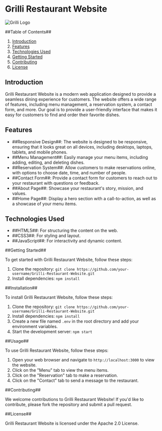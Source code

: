 # Grilli Restaurant Website

![Grilli Logo](./assets/favicon.svg) 

##Table of Contents##

1. [Introduction](#introduction)
2. [Features](#features)
3. [Technologies Used](#technologies-used)
4. [Getting Started](#getting-started)
5. [Contributing](#contributing)
6. [License](#license)

## Introduction

Grilli Restaurant Website is a modern web application designed to provide a seamless dining experience for customers. The website offers a wide range of features, including menu management, a reservation system, a contact form, and more. Our goal is to provide a user-friendly interface that makes it easy for customers to find and order their favorite dishes.

## Features

- ##Responsive Design##: The website is designed to be responsive, ensuring that it looks great on all devices, including desktops, laptops, tablets, and mobile phones.
- ##Menu Management##: Easily manage your menu items, including adding, editing, and deleting dishes.
- ##Reservation System##: Allow customers to make reservations online, with options to choose date, time, and number of people.
- ##Contact Form##: Provide a contact form for customers to reach out to your restaurant with questions or feedback.
- ##About Page##: Showcase your restaurant's story, mission, and values.
- ##Home Page##: Display a hero section with a call-to-action, as well as a showcase of your menu items.

## Technologies Used

- ##HTML5##: For structuring the content on the web.
- ##CSS3##: For styling and layout.
- ##JavaScript##: For interactivity and dynamic content.

##Getting Started##

To get started with Grilli Restaurant Website, follow these steps:

1. Clone the repository: `git clone https://github.com/your-username/Grilli-Restaurant-Website.git`
2. Install dependencies: `npm install`

##Installation##

To install Grilli Restaurant Website, follow these steps:

1. Clone the repository: `git clone https://github.com/your-username/Grilli-Restaurant-Website.git`
2. Install dependencies: `npm install`
3. Create a new file named `.env` in the root directory and add your environment variables.
4. Start the development server: `npm start`

##Usage##

To use Grilli Restaurant Website, follow these steps:

1. Open your web browser and navigate to `http://localhost:3000` to view the website.
2. Click on the "Menu" tab to view the menu items.
3. Click on the "Reservation" tab to make a reservation.
4. Click on the "Contact" tab to send a message to the restaurant.

##Contributing##

We welcome contributions to Grilli Restaurant Website! If you'd like to contribute, please fork the repository and submit a pull request.

##License##

Grilli Restaurant Website is licensed under the Apache 2.0 License.

